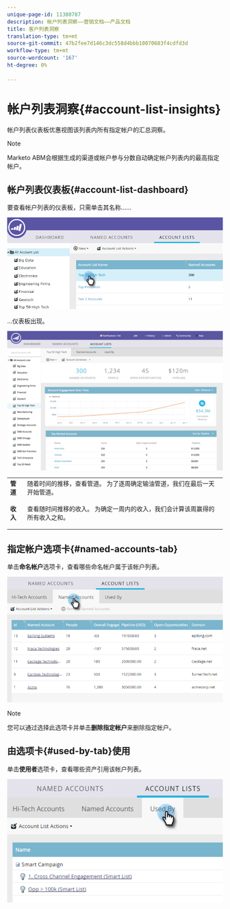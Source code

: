 ```yaml
---
unique-page-id: 11380787
description: 帐户列表洞察——营销文档——产品文档
title: 客户列表洞察
translation-type: tm+mt
source-git-commit: 47b2fee7d146c3dc558d4bbb10070683f4cdfd3d
workflow-type: tm+mt
source-wordcount: '167'
ht-degree: 0%

---
```



# 帐户列表洞察{#account-list-insights}

帐户列表仪表板优惠视图该列表内所有指定帐户的汇总洞察。

>[!NOTE]
>
>Marketo ABM会根据生成的渠道或帐户参与分数自动确定帐户列表内的最高指定帐户。

## 帐户列表仪表板{#account-list-dashboard}

要查看帐户列表的仪表板，只需单击其名称……

![](assets/one-new.png)

...仪表板出现。

![](assets/two-new-1.png)

<table> 
 <tbody> 
  <tr> 
   <td colspan="1"><strong>管道</strong></td> 
   <td colspan="1">随着时间的推移，查看管道。 为了逐周确定输油管道，我们在最后一天开始管道。</td> 
  </tr> 
  <tr> 
   <td><strong>收入</strong></td> 
   <td><p>查看随时间推移的收入。 为确定一周内的收入，我们会计算该周赢得的所有收入之和。</p></td> 
  </tr> 
 </tbody> 
</table>

## 指定帐户选项卡{#named-accounts-tab}

单击&#x200B;**命名帐户**&#x200B;选项卡，查看哪些命名帐户属于该帐户列表。

![](assets/three-1.png)

>[!NOTE]
>
>您可以通过选择此选项卡并单击&#x200B;**删除指定帐户**&#x200B;来删除指定帐户。

## 由选项卡{#used-by-tab}使用

单击&#x200B;**使用者**&#x200B;选项卡，查看哪些资产引用该帐户列表。

![](assets/four-2.png)

